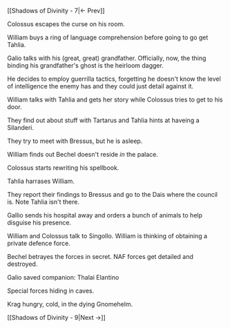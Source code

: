 [[Shadows of Divinity - 7|<- Prev]]

Colossus escapes the curse on his room.

William buys a ring of language comprehension before going to go get Tahlia. 

Galio talks with his (great, great) grandfather. Officially, now, the thing binding his grandfather's ghost is the heirloom dagger.

He decides to employ guerrilla tactics, forgetting he doesn't know the level of intelligence the enemy has and they could just detail against it.

William talks with Tahlia and gets her story while Colossus tries to get to his door. 

They find out about stuff with Tartarus and Tahlia hints at haveing a Silanderi.

They try to meet with Bressus, but he is asleep.

William finds out Bechel doesn't reside _in_ the palace.

Colossus starts rewriting his spellbook.

Tahlia harrases William. 

They report their findings to Bressus and go to the Dais where the council is. Note Tahlia isn't there.

Gallio sends his hospital away and orders a bunch of animals to help disguise his presence.

William and Colossus talk to Singollo. William is thinking of obtaining a private defence force.

Bechel betrayes the forces in secret. NAF forces get detailed and destroyed.  

Galio saved companion: Thalai Elantino

Special forces hiding in caves.

Krag hungry, cold, in the dying Gnomehelm.

[[Shadows of Divinity - 9|Next ->]]